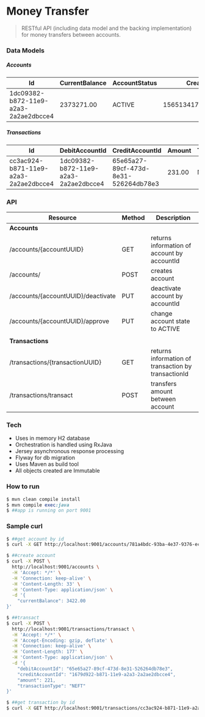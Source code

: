 # Money Transfer
> RESTful API (including data model and the backing implementation) for
money transfers between accounts.

### Data Models
##### Accounts
| Id | CurrentBalance | AccountStatus | CreatedAt |
| ------ | ------ | -------| ------ |
| 1dc09382-b872-11e9-a2a3-2a2ae2dbcce4 | 2373271.00 | ACTIVE | 1565134179.297000000 |

##### Transactions
| Id | DebitAccountId | CreditAccountId | Amount | TransactionType | CreatedAt |
| ------ | ------ | -------| ------ | ------ | ------ |
| cc3ac924-b871-11e9-a2a3-2a2ae2dbcce4 | 1dc09382-b872-11e9-a2a3-2a2ae2dbcce4 | 65e65a27-89cf-473d-8e31-526264db78e3 | 231.00 | NEFT | 1565134179.297000000 |


### API
| Resource | Method | Description |
| ----- | ----- | ------ |
| **Accounts** |   |   |
| /accounts/{accountUUID} | GET | returns information of account by accountId |
| /accounts/ | POST | creates account |
| /accounts/{accountUUID}/deactivate | PUT | deactivate account by accountId |
| /accounts/{accountUUID}/approve | PUT | change account state to ACTIVE |
|   |   |   |
| **Transactions** |   |   |
| /transactions/{transactionUUID} | GET | returns information of transaction by transactionId |
| /transactions/transact | POST | transfers amount between account |

### Tech
  - Uses in memory H2 database
  - Orchestration is handled using RxJava
  - Jersey asynchronous response processing
  - Flyway for db migration
  - Uses Maven as build tool
  - All objects created are Immutable
 
### How to run
```ruby
$ mvn clean compile install
$ mvn compile exec:java
$ ##app is running on port 9001
```

### Sample curl
```sh
$ ##get account by id
$ curl -X GET http://localhost:9001/accounts/781a4bdc-93ba-4e37-9376-ecdc315ea352 
```
```sh
$ ##create account
$ curl -X POST \
  http://localhost:9001/accounts \
  -H 'Accept: */*' \
  -H 'Connection: keep-alive' \
  -H 'Content-Length: 33' \
  -H 'Content-Type: application/json' \
  -d '{
    "currentBalance": 3422.00
}'
```
```sh
$ ##transact
$ curl -X POST \
  http://localhost:9001/transactions/transact \
  -H 'Accept: */*' \
  -H 'Accept-Encoding: gzip, deflate' \
  -H 'Connection: keep-alive' \
  -H 'Content-Length: 177' \
  -H 'Content-Type: application/json' \
  -d '{
    "debitAccountId": "65e65a27-89cf-473d-8e31-526264db78e3",
    "creditAccountId": "1679d922-b871-11e9-a2a3-2a2ae2dbcce4",
    "amount": 221,
    "transactionType": "NEFT"
}'
```
```sh
$ ##get transaction by id
$ curl -X GET http://localhost:9001/transactions/cc3ac924-b871-11e9-a2a3-2a2ae2dbcce4 
```